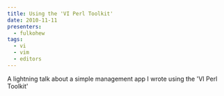 ```yaml
---
title: Using the 'VI Perl Toolkit'
date: 2010-11-11
presenters:
  - fulkohew
tags:
  - vi
  - vim
  - editors
---
```


A lightning talk about a simple management app I wrote using the 'VI Perl Toolkit'
